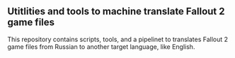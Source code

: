 ## Utitlities and tools to machine translate Fallout 2 game files

This repository contains scripts, tools, and a pipelinet to translates
Fallout 2 game files from Russian to another target language, like
English.
